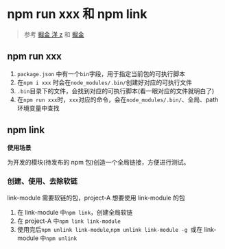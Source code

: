 # npm run xxx 和 npm link

> 参考 [掘金 洋 z](https://juejin.cn/post/7176963409236197413) 和 [掘金](https://juejin.cn/post/6844904030620090382)

## npm run xxx

1. `package.json` 中有一个`bin`字段，用于指定当前包的可执行脚本
2. 在`npm i xxx` 时会在`node_modules/.bin/`创建好对应的可执行文件
3. `.bin`目录下的文件，会找到对应的可执行脚本(看一眼对应的文件就明白了)
4. 在`npm run xxx`时，`xxx`对应的命令，会在`node_modules/.bin/`、全局、path 环境变量中查找

## npm link

**使用场景**

为开发的模块(待发布的 npm 包)创造一个全局链接，方便进行测试。

### 创建、使用、去除软链

link-module 需要软链的包，project-A 想要使用 link-module 的包

1. 在 link-module 中`npm link`，创建全局软链
2. 在 project-A 中`npm link link-module`
3. 使用完后`npm unlink link-module`,`npm unlink link-module -g `或在 link-module 中`npm unlink`
